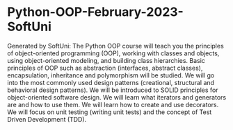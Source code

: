 # Python-OOP-February-2023-SoftUni
Generated by SoftUni:
The Python OOP course will teach you the principles of object-oriented programming (OOP), working with classes and objects, using object-oriented modeling, and building class hierarchies. Basic principles of OOP such as abstraction (interfaces, abstract classes), encapsulation, inheritance and polymorphism will be studied. We will go into the most commonly used design patterns (creational, structural and behavioral design patterns). We will be introduced to SOLID principles for object-oriented software design. We will learn what iterators and generators are and how to use them. We will learn how to create and use decorators. We will focus on unit testing (writing unit tests) and the concept of Test Driven Development (TDD).
